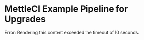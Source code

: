 # MettleCI Example Pipeline for Upgrades

Error: Rendering this content exceeded the timeout of 10 seconds.